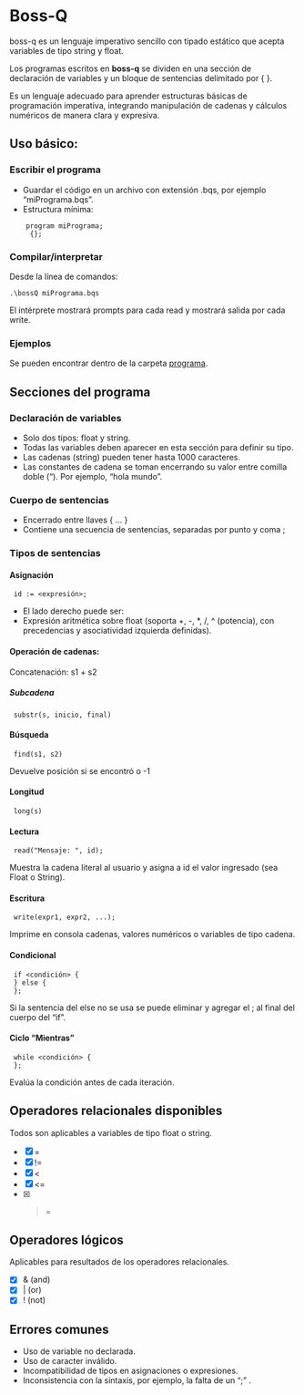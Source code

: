 # Boss-Q

boss-q es un lenguaje imperativo sencillo con tipado estático que acepta variables de tipo string y float. 

Los programas escritos en __boss-q__ se dividen en una sección de declaración de variables y un bloque de sentencias delimitado por { }.

Es un lenguaje adecuado para aprender estructuras básicas de programación imperativa, integrando manipulación de cadenas y cálculos numéricos de manera clara y expresiva.

## Uso básico:

  ### Escribir el programa

  - Guardar el código en un archivo con extensión .bqs, por ejemplo “miPrograma.bqs”.
  - Estructura mínima:

  ```
      program miPrograma;
       {};
  ```

  ### Compilar/interpretar

  Desde la línea de comandos:

  ```
  .\bossQ miPrograma.bqs
  ```

  El intérprete mostrará prompts para cada read y mostrará salida por cada write.

  ### Ejemplos

  Se pueden encontrar dentro de la carpeta [programa](https://github.com/marioacaballero/boss-q/tree/master/programa).

## Secciones del programa

  ### Declaración de variables

  - Solo dos tipos: float y string.
  - Todas las variables deben aparecer en esta sección para definir su tipo.
  - Las cadenas (string) pueden tener hasta 1000 caracteres.
  - Las constantes de cadena se toman encerrando su valor entre comilla doble (“). Por ejemplo, “hola mundo”.

  ### Cuerpo de sentencias

  - Encerrado entre llaves { … }
  - Contiene una secuencia de sentencias, separadas por punto y coma ;

  ### Tipos de sentencias

   #### Asignación

     id := <expresión>;

   - El lado derecho puede ser:
   - Expresión aritmética sobre float (soporta +, -, *, /, ^ (potencia), con precedencias y asociatividad izquierda definidas).

   #### Operación de cadenas:

   Concatenación: s1 + s2
    
   ##### Subcadena 
   
     substr(s, inicio, final)
     
   #### Búsqueda
     
     find(s1, s2)
   
   Devuelve posición si se encontró o -1
  
   #### Longitud
   
     long(s)

   #### Lectura

     read("Mensaje: ", id);
    
   Muestra la cadena literal al usuario y asigna a id el valor ingresado (sea Float o String).
    
   #### Escritura
    
     write(expr1, expr2, ...);
    
   Imprime en consola cadenas, valores numéricos o variables de tipo cadena.
    
   #### Condicional

     if <condición> {
     } else {
     };
    
   Si la sentencia del else no se usa se puede eliminar y agregar el ; al final del cuerpo del “if”.
    
   #### Ciclo “Mientras”
    
     while <condición> {
     };
    
   Evalúa la condición antes de cada iteración.

   
  ## Operadores relacionales disponibles

  Todos son aplicables a variables de tipo float o string.

  - [x] =
  - [x] !=
  - [x] <
  - [x] <=
  - [x] >= 

 ## Operadores lógicos

 Aplicables para resultados de los operadores relacionales.

 - [x] & (and)
 - [x] | (or)
 - [x] ! (not)

## Errores comunes

- Uso de variable no declarada.
- Uso de caracter inválido.
- Incompatibilidad de tipos en asignaciones o expresiones.
- Inconsistencia con la sintaxis, por ejemplo, la falta de un “;” .

